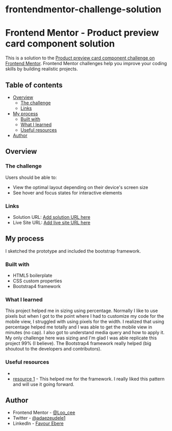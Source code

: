 # frontendmentor-challenge-solution
# Frontend Mentor - Product preview card component solution

This is a solution to the [Product preview card component challenge on Frontend Mentor](https://www.frontendmentor.io/challenges/product-preview-card-component-GO7UmttRfa). Frontend Mentor challenges help you improve your coding skills by building realistic projects.

## Table of contents

- [Overview](#overview)
  - [The challenge](#the-challenge)
  - [Links](#links)
- [My process](#my-process)
  - [Built with](#built-with)
  - [What I learned](#what-i-learned)
  <!-- - [Continued development](#continued-development) -->
  - [Useful resources](#useful-resources)
- [Author](#author)


## Overview

### The challenge

Users should be able to:

- View the optimal layout depending on their device's screen size
- See hover and focus states for interactive elements



### Links

- Solution URL: [Add solution URL here](https://your-solution-url.com)
- Live Site URL: [Add live site URL here](https://your-live-site-url.com)

## My process
  I sketched the prototype and included the bootstrap framework.


### Built with

- HTML5 boilerplate
- CSS custom properties
- Bootstrap4 framework


### What I learned

This project helped me in sizing using percentage. Normally I like to use pixels but when I got to the point where I had to customize my code for the mobile view, I struggled with using pixels for the width. I realized that using percentage helped me totally and I was able to get the mobile view in minutes (no cap).
I also got to understand media query and how to apply it. My only challenge here was sizing and I'm glad I was able replicate this project 99% (I believe).
The Bootstrap4 framework really helped (big shoutout to the developers and contributors).




<!-- ### Continued development

Use this section to outline areas that you want to continue focusing on in future projects. These could be concepts you're still not completely comfortable with or techniques you found useful that you want to refine and perfect.

**Note: Delete this note and the content within this section and replace with your own plans for continued development.** -->

### Useful resources
-
- [resource 1](https://getbootsrap.com) - This helped me for the framework. I really liked this pattern and will use it going forward.


## Author

<!-- - Website - [Add your name here](https://www.your-site.com) -->
- Frontend Mentor - [@Loo_cee](https://www.frontendmentor.io/profile/Loo_cee)
- Twitter - [@adaezeudele1](https://www.twitter.com/adaezeudele1?s=09)
- LinkedIn - [Favour Ebere](https://www.linkedin.com/in/favour-ebere-79a171231)
